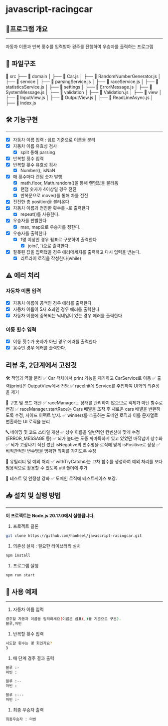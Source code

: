 # javascript-racingcar

## 📍프로그램 개요

---

자동차 이름과 반복 횟수를 입력받아 경주를 진행하여 우승자를 출력하는 프로그램

## 📁 파일구조

📂 src
├── 📂 domain
│ ├── 📄 Car.js
│ ├── 📄 RandomNumberGenerator.js
│
├── 📂 service
│ ├── 📄 parsingService.js
│ ├── 📄 raceService.js
│ ├── 📄 statisticsService.js
│
├── 📂 settings
│ ├── 📄 ErrorMessage.js
│ ├── 📄 SystemMessage.js
│
├── 📂 validation
│ ├── 📄 Validation.js
│
├── 📂 view
│ ├── 📄 InputView.js
│ ├── 📄 OutputView.js
│ ├── 📄 ReadLineAsync.js
│
├── 📄 index.js

## 🛠️ 기능구현

---

- [x] 자동차 이름 입력 : 쉼표 기준으로 이름을 분리
- [x] 자동차 이름 유효성 검사
  - [x] split 통해 parsing
- [x] 반복할 횟수 입력
- [x] 반복할 횟수 유효성 검사
  - [x] Number(), isNaN
- [x] 매 횟수마다 랜덤 숫자 발행
  - [x] math.floor, Math.random()을 통해 랜덤값을 불러옴
  - [x] 랜덤 숫자가 4이상일 경우 전진
  - [x] 반복문으로 move()를 통해 차를 전진
- [x] 전진한 총 position을 불러온다
- [x] 자동차 이름과 전진한 횟수를 -로 출력한다
  - [x] repeat()를 사용한다.
- [x] 우승자를 판별한다
  - [x] max, map으로 우승자를 정한다.
- [x] 우승자를 출력한다
  - [x] 1명 이상인 경우 쉼표로 구분하여 출력한다
    - [x] join(', ')으로 출력한다.
- [x] 잘못된 값을 입력했을 경우 에러메세지를 출력하고 다시 입력을 받는다.
  - [x] 리트라이 로직을 작성한다(while)

## ⚠️ 에러 처리

### 자동차 이름 입력

- [x] 자동차 이름이 공백인 경우 에러를 출력한다
- [x] 자동차 이름이 5자 초과인 경우 에러를 출력한다
- [x] 자동차 이름에 중복되는 닉네임이 있는 경우 에러를 출력한다

### 이동 횟수 입력

- [x] 이동 횟수가 숫자가 아닌 경우 에러를 출력한다
- [x] 음수인 경우 에러를 출력한다.

## 리뷰 후, 2단계에서 고친것

🛠 책임과 역할 분리
✅ Car 객체에서 print 기능을 제거하고 CarService로 이동
✅ 출력(print)은 OutputView에서 전담
✅ raceInit에 Service를 주입하여 UI와의 의존성을 제거

🔄 구조 및 코드 개선
✅ raceManager는 상태를 관리하지 않으므로 객체가 아닌 함수로 변경
✅ raceManager.startRace는 Cars 배열을 조작 후 새로운 cars 배열을 반환하도록 수정, 사이드 이펙트 방지.
✅ winners를 추출하는 도메인 로직과 이를 문자열로 변환하는 UI 로직을 분리

🔤 네이밍 및 코드 스타일 개선
✅ 상수 이름을 일반적인 컨벤션에 맞게 수정 (ERROR_MESSAGE 등)
✅ 뇌가 불타는 도중 까마득하게 잊고 있었던 매직넘버 상수화
✅ 뇌가 고장나기 직전 썼던 isNegative의 변수명을 로직에 맞게 isPositive로 정정
✅ 비직관적인 변수명을 명확한 의미를 가지도록 수정

🔧 유틸리티 및 예외 처리
✅ withTryCatch라는 고차 함수를 생성하여 예외 처리를 보다 범용적으로 활용할 수 있도록 util 폴더에 추가

🧪 테스트 및 안정성 강화
✅ 도메인 로직에 테스트케이스 보강.

## 📥 설치 및 실행 방법

---

**이 프로젝트는 Node.js 20.17.0에서 실행됩니다.**

1. 프로젝트 클론

```bash
git clone https://github.com/hanheel/javascript-racingcar.git
```

1. 의존성 설치 : 필요한 라이브러리 설치

```bash
npm install
```

1. 프로그램 실행

```bash
npm run start
```

## 📄 사용 예제

---

1. 자동차 이름 입력

```bash
경주할 자동차 이름을 입력하세요(이름은 쉼표(,)를 기준으로 구분).
블루,마빈
```

1. 반복할 횟수 입력

```bash
시도할 횟수는 몇 회인가요?
3
```

1. 매 단계 경주 결과 출력

```bash
블루 :-
마빈 :

블루 :--
마빈 :

블루 :---
마빈 :-
```

1. 최종 우승자 출력

```bash
최종우승자 : 마빈
```
